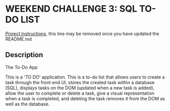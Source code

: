 # WEEKEND CHALLENGE 3: SQL TO-DO LIST

[Project Instructions](./INSTRUCTIONS.md), this line may be removed once you have updated the README.md

## Description

The To-Do App

This is a 'TO DO' application. This is a to-do list that allows users to create a task through the front end UI, stores the created task within a database (SQL), displays tasks on the DOM (updated when a new task is added), allow the user to complete or delete a task, give a visual representation when a task is completed, and deleting the task removes it from the DOM as well as the database. 
